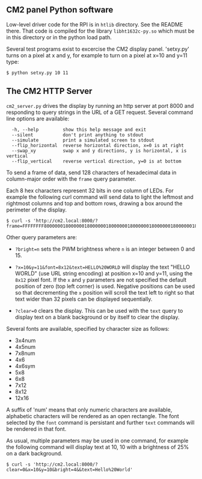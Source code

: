 ## CM2 panel Python software


Low-level driver code for the RPI is in `htlib` directory. See the README there. That code is compiled for the library `libht1632c-py.so` which must be in this directory or in the python load path. 

Several test programs exist to excercise the CM2 display panel. 'setxy.py' turns on a pixel at x and y, for example to turn on a pixel at x=10 and y=11 type:

```console
$ python setxy.py 10 11
```

## The CM2 HTTP Server

`cm2_server.py` drives the display by running an http server at port
8000 and responding to query strings in the URL of a GET request. Several command line options are available:

```
  -h, --help         show this help message and exit
  --silent           don't print anything to stdout
  --simulate         print a simulated screen to stdout
  --flip_horizontal  reverse horizontal direction, x=0 is at right
  --swap_xy          swap x and y directions, y is horizontal, x is vertical
  --flip_vertical    reverse vertical direction, y=0 is at bottom
```

To send a frame of data, send 128 characters of hexadecimal data in
column-major order with the `frame` query parameter.

Each 8 hex characters represent 32 bits in one column of LEDs. For
example the following curl command will send data to light the
leftmost and rightmost columns and top and bottom rows, drawing a box
around the perimeter of the display.


```console
$ curl -s 'http://cm2.local:8000/?frame=FFFFFFFF800000018000000180000001800000018000000180000001800000018000000180000001800000018000000180000001800000018000000180000001800000018000000180000001800000018000000180000001800000018000000180000001800000018000000180000001800000018000000180000001FFFFFFFF'
```

Other query parameters are:

* `?bright=n` sets the PWM brightness where `n` is an integer between 0
  and 15.

* `?x=10&y=11&font=8x12&text=HELLO%20WORLD` will display the text
  "HELLO WORLD" (use URL string encoding) at position x=10 and y=11,
  using the `8x12` pixel font. If the `x` and `y` parameters are not
  specified the default position of zero (top left corner) is
  used. Negative positions can be used so that decrementing the `x`
  position will scroll the text left to right so that text wider than
  32 pixels can be displayed sequentially.

* `?clear=0` clears the display. This can be used with the `text`
  query to display text on a blank background or by itself to clear
  the display.


Several fonts are available, specified by character size as follows:


* 3x4num
* 4x5num
* 7x8num
* 4x6
* 4x6sym
* 5x8
* 6x8
* 7x12
* 8x12
* 12x16

A suffix of 'num' means that only numeric characters are available,
alphabetic characters will be rendered as an open rectangle. The font
selected by the `font` command is persistant and further `text`
commands will be rendered in that font.

As usual, multiple parameters may be used in one command, for example
the following command will display text at 10, 10 with a brightness of
25% on a dark background. 

```console
$ curl -s 'http://cm2.local:8000/?clear=0&x=10&y=10&bright=4&&text=Hello%20World'
```
